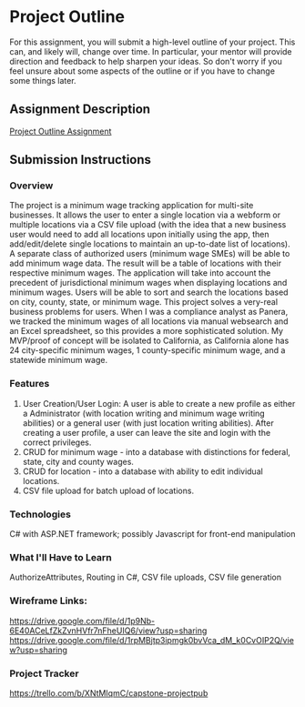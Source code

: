 # Project Outline
For this assignment, you will submit a high-level outline of your project. This can, and likely will, change over time. In particular, your mentor will provide direction and feedback to help sharpen your ideas. So don't worry if you feel unsure about some aspects of the outline or if you have to change some things later.

## Assignment Description
[Project Outline Assignment](https://education.launchcode.org/liftoff/modules/assignments/project-outline)

## Submission Instructions

### Overview
The project is a minimum wage tracking application for multi-site businesses. 
It allows the user to enter a single location via a webform or multiple locations via a CSV file upload 
(with the idea that a new business user would need to add all locations upon initially using the app, 
then add/edit/delete single locations to maintain an up-to-date list of locations). A separate class of 
authorized users (minimum wage SMEs) will be able to add minimum wage data. The result will be a table of 
locations with their respective minimum wages. The application will take into account the precedent of 
jurisdictional minimum wages when displaying locations and minimum wages. Users will be able to sort and search 
the locations based on city, county, state, or minimum wage. This project solves a very-real business problems for users. 
When I was a compliance analyst as Panera, we tracked the minimum wages of all locations via manual websearch and an Excel 
spreadsheet, so this provides a more sophisticated solution. My MVP/proof of concept will be isolated to California, as 
California alone has 24 city-specific minimum wages, 1 county-specific minimum wage, and a statewide minimum wage.

### Features
1. User Creation/User Login: A user is able to create a new profile as either a Administrator 
(with location writing and minimum wage writing abilities) or a general user (with just location writing abilities). 
After creating a user profile, a user can leave the site and login with the correct privileges. 
2. CRUD for minimum wage - into a database with distinctions for federal, state, city and county wages.
3. CRUD for location - into a database with ability to edit individual locations.
4. CSV file upload for batch upload of locations.

### Technologies
C# with ASP.NET framework; possibly Javascript for front-end manipulation

### What I'll Have to Learn
AuthorizeAttributes, Routing in C#, CSV file uploads, CSV file generation

### Wireframe Links:
https://drive.google.com/file/d/1p9Nb-6E40ACeLfZkZvnHVfr7nFheUIQ6/view?usp=sharing
https://drive.google.com/file/d/1rpMBjtp3ipmgk0bvVca_dM_k0CvOIP2Q/view?usp=sharing

### Project Tracker
https://trello.com/b/XNtMIqmC/capstone-projectpub